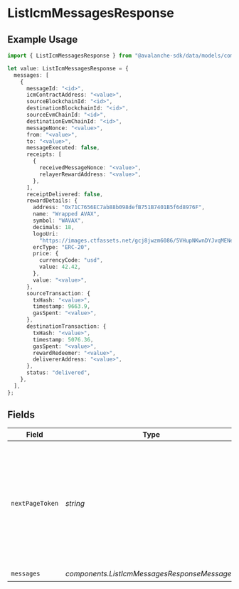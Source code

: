 # ListIcmMessagesResponse

## Example Usage

```typescript
import { ListIcmMessagesResponse } from "@avalanche-sdk/data/models/components";

let value: ListIcmMessagesResponse = {
  messages: [
    {
      messageId: "<id>",
      icmContractAddress: "<value>",
      sourceBlockchainId: "<id>",
      destinationBlockchainId: "<id>",
      sourceEvmChainId: "<id>",
      destinationEvmChainId: "<id>",
      messageNonce: "<value>",
      from: "<value>",
      to: "<value>",
      messageExecuted: false,
      receipts: [
        {
          receivedMessageNonce: "<value>",
          relayerRewardAddress: "<value>",
        },
      ],
      receiptDelivered: false,
      rewardDetails: {
        address: "0x71C7656EC7ab88b098defB751B7401B5f6d8976F",
        name: "Wrapped AVAX",
        symbol: "WAVAX",
        decimals: 18,
        logoUri:
          "https://images.ctfassets.net/gcj8jwzm6086/5VHupNKwnDYJvqMENeV7iJ/fdd6326b7a82c8388e4ee9d4be7062d4/avalanche-avax-logo.svg",
        ercType: "ERC-20",
        price: {
          currencyCode: "usd",
          value: 42.42,
        },
        value: "<value>",
      },
      sourceTransaction: {
        txHash: "<value>",
        timestamp: 9663.9,
        gasSpent: "<value>",
      },
      destinationTransaction: {
        txHash: "<value>",
        timestamp: 5076.36,
        gasSpent: "<value>",
        rewardRedeemer: "<value>",
        delivererAddress: "<value>",
      },
      status: "delivered",
    },
  ],
};
```

## Fields

| Field                                                                                                                                  | Type                                                                                                                                   | Required                                                                                                                               | Description                                                                                                                            |
| -------------------------------------------------------------------------------------------------------------------------------------- | -------------------------------------------------------------------------------------------------------------------------------------- | -------------------------------------------------------------------------------------------------------------------------------------- | -------------------------------------------------------------------------------------------------------------------------------------- |
| `nextPageToken`                                                                                                                        | *string*                                                                                                                               | :heavy_minus_sign:                                                                                                                     | A token, which can be sent as `pageToken` to retrieve the next page. If this field is omitted or empty, there are no subsequent pages. |
| `messages`                                                                                                                             | *components.ListIcmMessagesResponseMessage*[]                                                                                          | :heavy_check_mark:                                                                                                                     | N/A                                                                                                                                    |